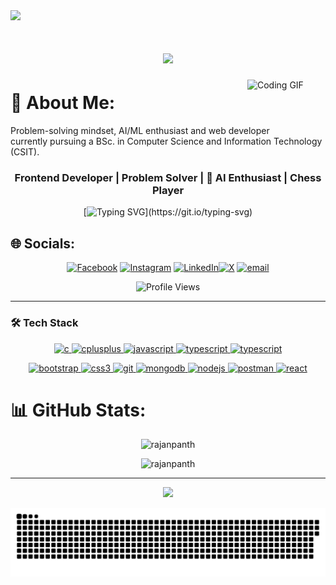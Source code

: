  [//]: <> ( <h2 align="center">Hi 👋, I'm Rajan Pantha</h2>)
 [//]: <> ( <h3 align="center">Frontend Developer from Nepal</h3> )



<img src="https://user-images.githubusercontent.com/74038190/212284115-f47cd8ff-2ffb-4b04-b5bf-4d1c14c0247f.gif" width="1600">

<h1 align="center">
    <img src="https://readme-typing-svg.herokuapp.com/?font=Righteous&size=35&center=true&vCenter=true&width=500&height=70&duration=4000&lines=Hi+There!+👋;+Welcome+to+my+GitHub+Profile;" />
</h1>



<img align="right" alt="Coding GIF" width="125" src="https://media.giphy.com/media/bGgsc5mWoryfgKBx1u/giphy.gif"/>

 [//]: <> ( <img align="right" alt="Coding GIF" width="150" src="https://github.com/user-attachments/assets/f26f8e99-89e2-46c9-b87e-9e5e4d42a03b"/>)
# 🌟 About Me:
Problem-solving mindset, AI/ML enthusiast and web developer<br> currently pursuing a BSc. in Computer Science and Information Technology (CSIT).

<div align="center">
  

###  Frontend Developer | Problem Solver | 🤖 AI Enthusiast | Chess Player

[![Typing SVG](https://readme-typing-svg.herokuapp.com?font=Fira+Code&pause=1000&color=00FF00&center=true&vCenter=true&width=435&lines=Passionate+about+Web+Development;Open+Source+Contributer;Graphic+Designer;Problem+Solver!)](https://git.io/typing-svg)

</div>





## 🌐 Socials:

<div align="center">

[![Facebook](https://img.shields.io/badge/Facebook-%231877F2.svg?logo=Facebook&logoColor=white)](https://www.facebook.com/rajan.pantha.7583) [![Instagram](https://img.shields.io/badge/Instagram-%23E4405F.svg?logo=Instagram&logoColor=white)](https://www.instagram.com/rajanpantha1/) [![LinkedIn](https://img.shields.io/badge/LinkedIn-%230077B5.svg?logo=linkedin&logoColor=white)](https://www.linkedin.com/in/rajan-pantha-0777122a7/)[![X](https://img.shields.io/badge/X-black.svg?logo=X&logoColor=white)](https://x.com/Rajan_panth) [![email](https://img.shields.io/badge/Email-D14836?logo=gmail&logoColor=white)](mailto:pantharajan0@gmail.com) 

   ![Profile Views](https://komarev.com/ghpvc/?username=rajanpanth&label=Profile%20views&color=brightgreen&style=for-the-badge)
</div>


---

### 🛠️ Tech Stack


<p align="center">
  <a href="https://www.cprogramming.com/" target="blank" rel="noopener noreferrer">
    <img src="https://skillicons.dev/icons?i=c" alt="c" />
  </a>
  <a href="https://www.w3schools.com/cpp/" target="blank" rel="noopener noreferrer">
    <img src="https://skillicons.dev/icons?i=cpp" alt="cplusplus" />
  </a>
  <a href="https://developer.mozilla.org/en-US/docs/Web/JavaScript" target="blank" rel="noopener noreferrer">
    <img src="https://skillicons.dev/icons?i=javascript" alt="javascript" />
  </a>
  <a href="https://www.typescriptlang.org/" target="blank" rel="noopener noreferrer">
    <img src="https://skillicons.dev/icons?i=typescript" alt="typescript" />
  </a>
   <a href="https://www.python.org/" target="blank" rel="noopener noreferrer">
    <img src="https://skillicons.dev/icons?i=python" alt="typescript" />
  </a>
</p>

<p align="center">
  <a href="https://html.spec.whatwg.org/" target="blank" rel="noopener noreferrer">
    <img src="https://skillicons.dev/icons?i=html" alt="bootstrap" />
  </a>
  <a href="https://www.w3schools.com/css/" target="blank" rel="noopener noreferrer">
    <img src="https://skillicons.dev/icons?i=css" alt="css3" />
  </a>
  <a href="https://git-scm.com/" target="blank" rel="noopener noreferrer">
    <img src="https://skillicons.dev/icons?i=git" alt="git" />
  </a>
  <a href="https://www.mongodb.com/" target="blank" rel="noopener noreferrer">
    <img src="https://skillicons.dev/icons?i=mongodb" alt="mongodb" />
  </a>
  <a href="https://nodejs.org" target="blank" rel="noopener noreferrer">
    <img src="https://skillicons.dev/icons?i=nodejs" alt="nodejs" />
  </a>
  <a href="https://postman.com" target="blank" rel="noopener noreferrer">
    <img src="https://skillicons.dev/icons?i=postman" alt="postman" />
  </a>
  <a href="https://reactjs.org/" target="blank" rel="noopener noreferrer">
    <img src="https://skillicons.dev/icons?i=react" alt="react" />
  </a>

</p>

# 📊 GitHub Stats:

<p align="center"> <img width=390 src="https://github-readme-stats.vercel.app/api/top-langs?username=rajanpanth&show_icons=true&locale=en&layout=compact&border_radius=10&theme=tokyonight" alt="rajanpanth" /> </p>

 <p align="center"> <img width=480 src="https://github-readme-streak-stats.herokuapp.com/?user=rajanpanth&border_radius=10&theme=tokyonight" alt="rajanpanth" /> </p>

---
<div align="center">
  <img src="https://capsule-render.vercel.app/api?type=waving&color=gradient&height=100&section=footer&animation=twinkling"/>
</div>


<div align="center">

![snake gif](https://github.com/rajanpanth/rajanpanth/blob/output/github-snake-dark.svg)

</div>





<!-- Proudly created with GPRM ( https://gprm.itsvg.in ) -->
